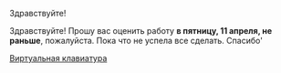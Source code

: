Здравствуйте!

Здравствуйте! Прошу вас оценить работу **в пятницу, 11 апреля, не раньше**, пожалуйста. Пока что не успела все сделать. Спасибо'

[Виртуальная клавиатура](https://adelinyshka.github.io/virtual-keyboard/)